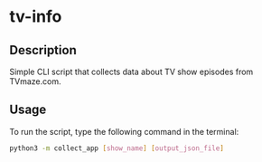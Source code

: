 # tv-info

## Description

Simple CLI script that collects data about TV show episodes from TVmaze.com.

## Usage

To run the script, type the following command in the terminal:

```bash
python3 -m collect_app [show_name] [output_json_file]